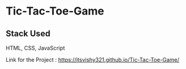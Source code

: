 # Tic-Tac-Toe-Game

## Stack Used
HTML, CSS, JavaScript

Link for the Project : https://itsvishy321.github.io/Tic-Tac-Toe-Game/
